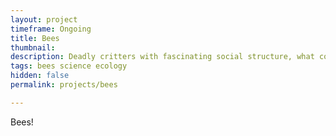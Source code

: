 ```yaml
---
layout: project
timeframe: Ongoing
title: Bees
thumbnail: 
description: Deadly critters with fascinating social structure, what could go wrong?! I've been keeping urban bees for fun and profit for around 5 years.
tags: bees science ecology
hidden: false
permalink: projects/bees

---
```


Bees!
